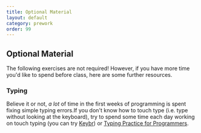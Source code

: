 ```yaml
---
title: Optional Material
layout: default
category: prework
order: 99
---
```


## Optional Material

The following exercises are not required! However, if you have more time you'd like to spend before class, here are some further resources.

### Typing

Believe it or not, *a lot* of time in the first weeks of programming is spent fixing simple typing errors.If you don't know how to touch type (i.e. type without looking at the keyboard), try to spend some time each day working on touch typing (you can try [Keybr](http://www.keybr.com/)) or [Typing Practice for Programmers](https://typing.io/).